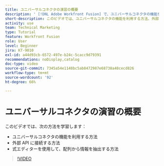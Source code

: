 ```yaml
---
title: ユニバーサルコネクタの演習の概要
description: ' [!DNL Adobe Workfront Fusion] で、ユニバーサルコネクタの機能を利用する方法、外部 API に接続する方法、配列から情報を抽出する方法を説明します。'
short-description: このビデオでは、ユニバーサルコネクタの機能を利用する方法、外部 API に接続する方法、式エディターを使用して配列から情報を抽出する方法を説明します。
activity: use
team: Technical Marketing
type: Tutorial
feature: Workfront Fusion
role: User
level: Beginner
jira: KT-9010
exl-id: a44d93cb-6572-497e-b24c-5cacc9d79391
recommendations: noDisplay,catalog
doc-type: video
source-git-commit: 7345a54e1148bc5ab8472987e68738a48cecd826
workflow-type: tm+mt
source-wordcount: '92'
ht-degree: 66%

---
```


# ユニバーサルコネクタの演習の概要

このビデオでは、次の方法を学習します：

* ユニバーサルコネクタの機能を利用する方法
* 外部 API に接続する方法
* 式エディターを使用して、配列から情報を抽出する方法

>[!VIDEO](https://video.tv.adobe.com/v/335269/?quality=12&learn=on)
